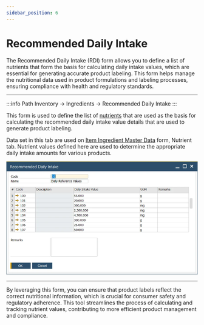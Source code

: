 ```yaml
---
sidebar_position: 6
---
```


# Recommended Daily Intake

The Recommended Daily Intake (RDI) form allows you to define a list of nutrients that form the basis for calculating daily intake values, which are essential for generating accurate product labeling. This form helps manage the nutritional data used in product formulations and labeling processes, ensuring compliance with health and regulatory standards.

---

:::info Path
    Inventory → Ingredients → Recommended Daily Intake
:::

This form is used to define the list of [nutrients](./nutrient-master-data.md) that are used as the basis for calculating the recommended daily intake value details that are used to generate product labeling.

Data set in this tab are used on [Item Ingredient Master Data](./item-ingredient-master-data.md) form, Nutrient tab. Nutrient values defined here are used to determine the appropriate daily intake amounts for various products.

![Recommended Daily Intake](./media/recommended-daily-intake/recommended-daily-intake.webp)

---
By leveraging this form, you can ensure that product labels reflect the correct nutritional information, which is crucial for consumer safety and regulatory adherence. This tool streamlines the process of calculating and tracking nutrient values, contributing to more efficient product management and compliance.
